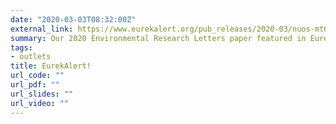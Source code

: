 ```yaml
---
date: "2020-03-03T08:32:00Z"
external_link: https://www.eurekalert.org/pub_releases/2020-03/nuos-mt6030220.php
summary: Our 2020 Environmental Research Letters paper featured in EurekAlert!
tags:
- outlets
title: EurekAlert!
url_code: ""
url_pdf: ""
url_slides: ""
url_video: ""
---
```

